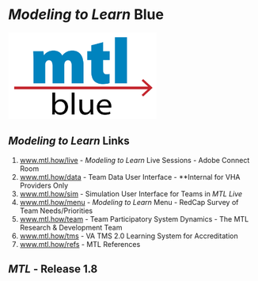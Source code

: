 # _Modeling to Learn_ Blue 

[<img src = "https://github.com/lzim/teampsd/blob/master/resources/logos/mtl_how_blue.png"
     height = "175" width = "300">](https://github.com/lzim/mtl) 

## *Modeling to Learn* Links
1.  www.mtl.how/live - _Modeling to Learn_ Live Sessions - Adobe Connect Room
2.  www.mtl.how/data - Team Data User Interface - **Internal for VHA Providers Only
3.  www.mtl.how/sim - Simulation User Interface for Teams in _MTL Live_
4.  www.mtl.how/menu - _Modeling to Learn_ Menu - RedCap Survey of Team Needs/Priorities
5.  www.mtl.how/team - Team Participatory System Dynamics - The MTL Research & Development Team
6. www.mtl.how/tms - VA TMS 2.0 Learning System for Accreditation
7. www.mtl.how/refs - MTL References 

## _MTL_ - Release 1.8

